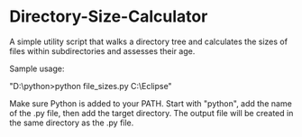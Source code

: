 # Directory-Size-Calculator
A simple utility script that walks a directory tree and calculates the sizes of files within subdirectories and assesses their age.

Sample usage:

"D:\python>python file_sizes.py C:\Eclipse"

Make sure Python is added to your PATH. Start with "python", add the name of the .py file, then add the target directory. The output file will be created in the same directory as the .py file.